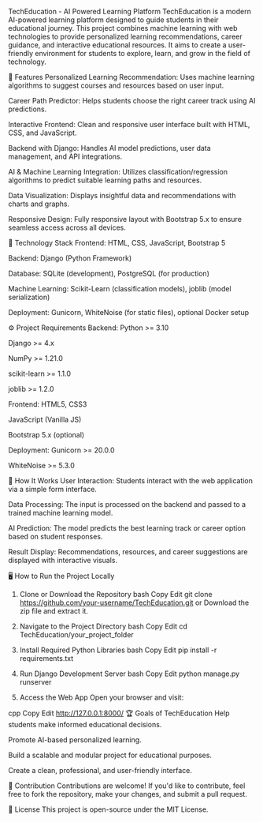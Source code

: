 TechEducation - AI Powered Learning Platform
TechEducation is a modern AI-powered learning platform designed to guide students in their educational journey. This project combines machine learning with web technologies to provide personalized learning recommendations, career guidance, and interactive educational resources. It aims to create a user-friendly environment for students to explore, learn, and grow in the field of technology.

🚀 Features
Personalized Learning Recommendation: Uses machine learning algorithms to suggest courses and resources based on user input.

Career Path Predictor: Helps students choose the right career track using AI predictions.

Interactive Frontend: Clean and responsive user interface built with HTML, CSS, and JavaScript.

Backend with Django: Handles AI model predictions, user data management, and API integrations.

AI & Machine Learning Integration: Utilizes classification/regression algorithms to predict suitable learning paths and resources.

Data Visualization: Displays insightful data and recommendations with charts and graphs.

Responsive Design: Fully responsive layout with Bootstrap 5.x to ensure seamless access across all devices.

🧰 Technology Stack
Frontend: HTML, CSS, JavaScript, Bootstrap 5

Backend: Django (Python Framework)

Database: SQLite (development), PostgreSQL (for production)

Machine Learning: Scikit-Learn (classification models), joblib (model serialization)

Deployment: Gunicorn, WhiteNoise (for static files), optional Docker setup

⚙️ Project Requirements
Backend:
Python >= 3.10

Django >= 4.x

NumPy >= 1.21.0

scikit-learn >= 1.1.0

joblib >= 1.2.0

Frontend:
HTML5, CSS3

JavaScript (Vanilla JS)

Bootstrap 5.x (optional)

Deployment:
Gunicorn >= 20.0.0

WhiteNoise >= 5.3.0

📌 How It Works
User Interaction: Students interact with the web application via a simple form interface.

Data Processing: The input is processed on the backend and passed to a trained machine learning model.

AI Prediction: The model predicts the best learning track or career option based on student responses.

Result Display: Recommendations, resources, and career suggestions are displayed with interactive visuals.

🖥️ How to Run the Project Locally
1. Clone or Download the Repository
bash
Copy
Edit
git clone https://github.com/your-username/TechEducation.git
or Download the zip file and extract it.

2. Navigate to the Project Directory
bash
Copy
Edit
cd TechEducation/your_project_folder
3. Install Required Python Libraries
bash
Copy
Edit
pip install -r requirements.txt
4. Run Django Development Server
bash
Copy
Edit
python manage.py runserver
5. Access the Web App
Open your browser and visit:

cpp
Copy
Edit
http://127.0.0.1:8000/
🏆 Goals of TechEducation
Help students make informed educational decisions.

Promote AI-based personalized learning.

Build a scalable and modular project for educational purposes.

Create a clean, professional, and user-friendly interface.

📢 Contribution
Contributions are welcome! If you'd like to contribute, feel free to fork the repository, make your changes, and submit a pull request.

📜 License
This project is open-source under the MIT License.
